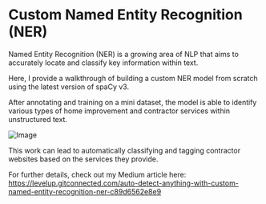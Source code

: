 # Custom Named Entity Recognition (NER)

Named Entity Recognition (NER) is a growing area of NLP that aims to accurately locate and classify key information within text.

Here, I provide a walkthrough of building a custom NER model from scratch using the latest version of spaCy v3. 

After annotating and training on a mini dataset, the model is able to identify various types of home improvement and contractor services within unstructured text.

![Image](https://user-images.githubusercontent.com/84154105/142474731-2327ab95-d98a-4edd-8a82-9c4eadc1fcd6.png)

This work can lead to automatically classifying and tagging contractor websites based on the services they provide.

For further details, check out my Medium article here:
https://levelup.gitconnected.com/auto-detect-anything-with-custom-named-entity-recognition-ner-c89d6562e8e9
